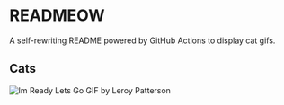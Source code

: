 # READMEOW

A self-rewriting README powered by GitHub Actions to display cat gifs.

## Cats

![Im Ready Lets Go GIF by Leroy Patterson](https://media2.giphy.com/media/CjmvTCZf2U3p09Cn0h/200.gif?cid=9acd02da8cgkl3bwv9nv5zpvg7jaiowk2z1cotdb3gcndwzh&ep=v1_gifs_search&rid=200.gif&ct=g)
